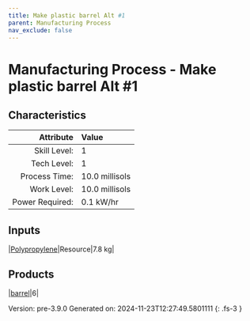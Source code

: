 ```yaml
---
title: Make plastic barrel Alt #1
parent: Manufacturing Process
nav_exclude: false
---
```

# Manufacturing Process - Make plastic barrel Alt #1


## Characteristics

| Attribute      | Value |
|--------:|:------|
|Skill Level:|1|
|Tech Level:|1|
|Process Time:|10.0 millisols|
|Work Level:|10.0 millisols|
|Power Required:|0.1 kW/hr|

## Inputs

|[Polypropylene](../resource/polypropylene.html)|Resource|7.8 kg|

## Products

|[barrel](../null/barrel.html)|6|


Version: pre-3.9.0 Generated on: 2024-11-23T12:27:49.5801111
{: .fs-3 }

